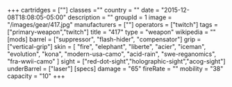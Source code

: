 +++
cartridges = [""]
classes =""
country = ""
date = "2015-12-08T18:08:05-05:00"
description = ""
groupId = 1
image = "/images/gear/417.jpg"
manufacturers = [""]
operators = ["twitch"]
tags = ["primary-weapon","twitch"]
title = "417"
type = "weapon"
wikipedia = ""
[mods]
  barrel = ["suppressor", "flash-hider", "compensator"]
  grip = ["vertical-grip"]
  skin = [
    "fire",
    "elephant",
    "liberte",
    "acier",
    "iceman",
    "evolution",
    "kona",
    "modern-usa-camo",
    "acid-rain",
    "swe-reganomics",
    "fra-wwii-camo"
  ]
  sight = ["red-dot-sight","holographic-sight","acog-sight"]
  underBarrel = ["laser"]
[specs]
  damage = "65"
  fireRate = ""
  mobility = "38"
  capacity = "10"
+++
